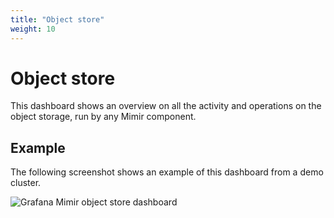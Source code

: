 ```yaml
---
title: "Object store"
weight: 10
---
```


# Object store

This dashboard shows an overview on all the activity and operations on the object storage,
run by any Mimir component.

## Example

The following screenshot shows an example of this dashboard from a demo cluster.

![Grafana Mimir object store dashboard](../../../../images/dashboards/mimir-object-store.png)
